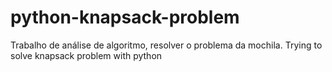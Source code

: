 # python-knapsack-problem
Trabalho de análise de algoritmo, resolver o problema da mochila.
Trying to solve knapsack problem with python
